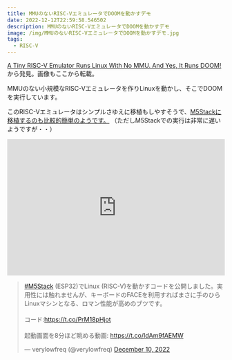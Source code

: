 ```yaml
---
title: MMUのないRISC-VエミュレータでDOOMを動かすデモ
date: 2022-12-12T22:59:58.546502
description: MMUのないRISC-VエミュレータでDOOMを動かすデモ
image: /img/MMUのないRISC-VエミュレータでDOOMを動かすデモ.jpg
tags:
  - RISC-V
---
```

[A Tiny RISC-V Emulator Runs Linux With No MMU. And Yes, It Runs DOOM!](https://hackaday.com/2022/12/07/a-tiny-risc-v-emulator-runs-linux-with-no-mmu-and-yes-it-runs-doom/)から発見。画像もここから転載。

MMUのない小規模なRISC-Vエミュレータを作りLinuxを動かし、そこでDOOMを実行しています。

このRISC-Vエミュレータはシンプルさゆえに移植もしやすそうで、[M5Stackに移植するのも比較的簡単のようです。](https://twitter.com/verylowfreq/status/1601531892410777600)
（ただしM5Stackでの実行は非常に遅いようですが・・）


<iframe width="100%" height="315" src="https://www.youtube.com/embed/YT5vB3UqU_E" title="YouTube video player" frameborder="0" allow="accelerometer; autoplay; clipboard-write; encrypted-media; gyroscope; picture-in-picture" allowfullscreen></iframe>


<blockquote class="twitter-tweet"><p lang="ja" dir="ltr"><a href="https://twitter.com/hashtag/M5Stack?src=hash&amp;ref_src=twsrc%5Etfw">#M5Stack</a> (ESP32)でLinux (RISC-V)を動かすコードを公開しました。実用性には触れませんが、キーボードのFACEを利用すればまさに手のひらLinuxマシンとなる、ロマン性能が高めのブツです。<br><br>コード:<a href="https://t.co/PrM18pHjot">https://t.co/PrM18pHjot</a><br><br>起動画面を8分ほど眺める動画: <a href="https://t.co/IdAm9fAEMW">https://t.co/IdAm9fAEMW</a></p>&mdash; verylowfreq (@verylowfreq) <a href="https://twitter.com/verylowfreq/status/1601531892410777600?ref_src=twsrc%5Etfw">December 10, 2022</a></blockquote>
<script async src="https://platform.twitter.com/widgets.js" charset="utf-8"></script>


